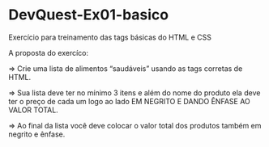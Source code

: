 # DevQuest-Ex01-basico
Exercício para treinamento das tags básicas do HTML e CSS

A proposta do exercíco:

=> Crie uma lista de alimentos “saudáveis” usando as tags corretas de HTML.

=> Sua lista deve ter no mínimo 3 itens e além do nome do produto ela deve ter o preço de cada um logo ao lado EM NEGRITO E DANDO ÊNFASE AO VALOR TOTAL.

=> Ao final da lista você deve colocar o valor total dos produtos também em negrito e ênfase.
